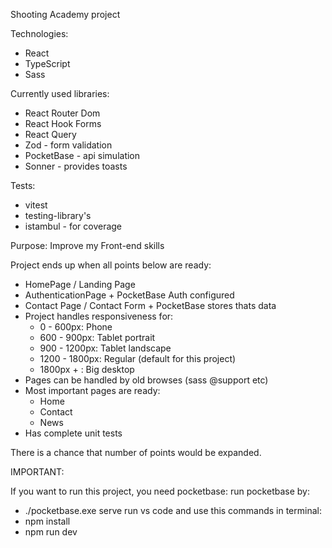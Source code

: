 Shooting Academy project

Technologies:

- React
- TypeScript
- Sass

Currently used libraries:

- React Router Dom
- React Hook Forms
- React Query
- Zod - form validation
- PocketBase - api simulation
- Sonner - provides toasts

Tests:

- vitest
- testing-library's
- istambul - for coverage

Purpose: Improve my Front-end skills

Project ends up when all points below are ready:

- HomePage / Landing Page
- AuthenticationPage + PocketBase Auth configured
- Contact Page / Contact Form + PocketBase stores thats data
- Project handles responsiveness for:
  - 0 - 600px: Phone
  - 600 - 900px: Tablet portrait
  - 900 - 1200px: Tablet landscape
  - 1200 - 1800px: Regular (default for this project)
  - 1800px + : Big desktop
- Pages can be handled by old browses (sass @support etc)
- Most important pages are ready:
  - Home
  - Contact
  - News
- Has complete unit tests

There is a chance that number of points would be expanded.

IMPORTANT:

If you want to run this project, you need pocketbase:
run pocketbase by:
- ./pocketbase.exe serve
run vs code and use this commands in terminal: 
- npm install
- npm run dev
